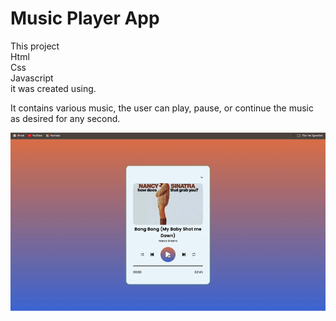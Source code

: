 <h1>Music Player App</h1>

This project </br>
Html </br>
Css </br>
Javascript </br>
it was created using.

 It contains various music, the user can play, pause, or continue the music as desired for any second.

 ![](music.gif)
